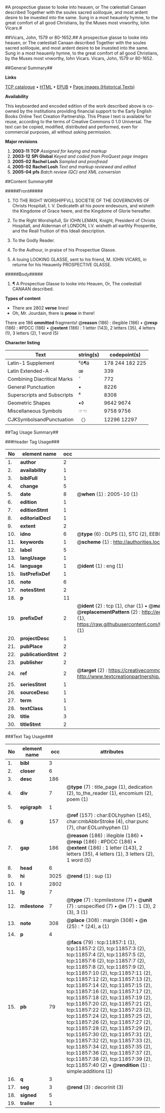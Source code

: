 #A prospectiue glasse to looke into heauen, or The cœlestiall Canaan described Together with the soules sacred soliloquie, and most ardent desire to be inuested into the same. Sung in a most heauenly hymne, to the great comfort of all good Christians, by the Muses most vnworthy, Iohn Vicars.#

##Vicars, John, 1579 or 80-1652.##
A prospectiue glasse to looke into heauen, or The cœlestiall Canaan described Together with the soules sacred soliloquie, and most ardent desire to be inuested into the same. Sung in a most heauenly hymne, to the great comfort of all good Christians, by the Muses most vnworthy, Iohn Vicars.
Vicars, John, 1579 or 80-1652.

##General Summary##

**Links**

[TCP catalogue](http://www.ota.ox.ac.uk/tcp/)  • 
[HTML](http://tei.it.ox.ac.uk/tcp/Texts-HTML/free/A14/A14380.html)  • 
[EPUB](http://tei.it.ox.ac.uk/tcp/Texts-EPUB/free/A14/A14380.epub) • 
[Page images (Historical Texts)](https://data.historicaltexts.jisc.ac.uk/view?pubId=eebo-99846862e&pageId=eebo-99846862e-11857-1)

**Availability**

This keyboarded and encoded edition of the
	       work described above is co-owned by the institutions
	       providing financial support to the Early English Books
	       Online Text Creation Partnership. This Phase I text is
	       available for reuse, according to the terms of Creative
	       Commons 0 1.0 Universal. The text can be copied,
	       modified, distributed and performed, even for
	       commercial purposes, all without asking permission.

**Major revisions**

1. __2003-11__ __TCP__ *Assigned for keying and markup*
1. __2003-12__ __SPi Global__ *Keyed and coded from ProQuest page images*
1. __2005-02__ __Rachel Losh__ *Sampled and proofread*
1. __2005-02__ __Rachel Losh__ *Text and markup reviewed and edited*
1. __2005-04__ __pfs__ *Batch review (QC) and XML conversion*

##Content Summary##

#####Front#####

1. TO THE RIGHT WORSHIPFVLL SOCIETIE OF THE GOVERNOVRS OF Christs Hospitall, I. V. Dedicateth all his poore endeuours, and wisheth the Kingdome of Grace heere, and the Kingdome of Glorie hereafter.

1. To the Right Worshipfull, Sir IOHN LEMAN, Knight, President of Christs Hospitall, and Alderman of LONDON, I.V. wisheth all earthly Prosperitie, and the Reall fruition of this Ideall description.

1. To the Godly Reader.

1. To the Authour, in praise of his Prospectiue Glasse.

1. A louing LOOKING GLASSE, sent to his friend, M. IOHN VICARS, in returne for his Heauenly PROSPECTIVE GLASSE.

#####Body#####

1. ¶ A Prospectiue Glasse to looke into Heauen, Or, The coelestiall CANAAN described.

**Types of content**

  * There are 2802 **verse** lines!
  * Oh, Mr. Jourdain, there is **prose** in there!

There are 186 **ommitted** fragments! 
 @__reason__ (186) : illegible (186)  •  @__resp__ (186) : #PDCC (186)  •  @__extent__ (186) : 1 letter (143), 2 letters (35), 4 letters (1), 3 letters (2), 1 word (5)

**Character listing**


|Text|string(s)|codepoint(s)|
|---|---|---|
|Latin-1 Supplement|²ô¶á|178 244 182 225|
|Latin Extended-A|œ|339|
|Combining             Diacritical Marks|̄|772|
|General Punctuation|•|8226|
|Superscripts             and Subscripts|⁴|8308|
|Geometric Shapes|▪◊|9642 9674|
|Miscellaneous Symbols|☞☜|9758 9756|
|CJKSymbolsandPunctuation|〈〉|12296 12297|

##Tag Usage Summary##

###Header Tag Usage###

|No|element name|occ|attributes|
|---|---|---|---|
|1.|__author__|2||
|2.|__availability__|1||
|3.|__biblFull__|1||
|4.|__change__|5||
|5.|__date__|8| @__when__ (1) : 2005-10 (1)|
|6.|__edition__|1||
|7.|__editionStmt__|1||
|8.|__editorialDecl__|1||
|9.|__extent__|2||
|10.|__idno__|6| @__type__ (6) : DLPS (1), STC (2), EEBO-CITATION (1), PROQUEST (1), VID (1)|
|11.|__keywords__|1| @__scheme__ (1) : http://authorities.loc.gov/ (1)|
|12.|__label__|5||
|13.|__langUsage__|1||
|14.|__language__|1| @__ident__ (1) : eng (1)|
|15.|__listPrefixDef__|1||
|16.|__note__|6||
|17.|__notesStmt__|2||
|18.|__p__|11||
|19.|__prefixDef__|2| @__ident__ (2) : tcp (1), char (1)  •  @__matchPattern__ (2) : ([0-9\-]+):([0-9IVX]+) (1), (.+) (1)  •  @__replacementPattern__ (2) : http://eebo.chadwyck.com/downloadtiff?vid=$1&page=$2 (1), https://raw.githubusercontent.com/textcreationpartnership/Texts/master/tcpchars.xml#$1 (1)|
|20.|__projectDesc__|1||
|21.|__pubPlace__|2||
|22.|__publicationStmt__|2||
|23.|__publisher__|2||
|24.|__ref__|2| @__target__ (2) : https://creativecommons.org/publicdomain/zero/1.0/ (1), http://www.textcreationpartnership.org/docs/. (1)|
|25.|__seriesStmt__|1||
|26.|__sourceDesc__|1||
|27.|__term__|1||
|28.|__textClass__|1||
|29.|__title__|3||
|30.|__titleStmt__|2||


###Text Tag Usage###

|No|element name|occ|attributes|
|---|---|---|---|
|1.|__bibl__|3||
|2.|__closer__|6||
|3.|__desc__|186||
|4.|__div__|7| @__type__ (7) : title_page (1), dedication (2), to_the_reader (1), encomium (2), poem (1)|
|5.|__epigraph__|1||
|6.|__g__|157| @__ref__ (157) : char:EOLhyphen (145), char:cmbAbbrStroke (4), char:punc (7), char:EOLunhyphen (1)|
|7.|__gap__|186| @__reason__ (186) : illegible (186)  •  @__resp__ (186) : #PDCC (186)  •  @__extent__ (186) : 1 letter (143), 2 letters (35), 4 letters (1), 3 letters (2), 1 word (5)|
|8.|__head__|6||
|9.|__hi__|3025| @__rend__ (1) : sup (1)|
|10.|__l__|2802||
|11.|__lg__|7||
|12.|__milestone__|7| @__type__ (7) : tcpmilestone (7)  •  @__unit__ (7) : unspecified (7)  •  @__n__ (7) : 1 (3), 2 (3), 3 (1)|
|13.|__note__|308| @__place__ (308) : margin (308)  •  @__n__ (25) : * (24), a (1)|
|14.|__p__|4||
|15.|__pb__|79| @__facs__ (79) : tcp:11857:1 (1), tcp:11857:2 (2), tcp:11857:3 (2), tcp:11857:4 (2), tcp:11857:5 (2), tcp:11857:6 (2), tcp:11857:7 (2), tcp:11857:8 (2), tcp:11857:9 (2), tcp:11857:10 (2), tcp:11857:11 (2), tcp:11857:12 (2), tcp:11857:13 (2), tcp:11857:14 (2), tcp:11857:15 (2), tcp:11857:16 (2), tcp:11857:17 (2), tcp:11857:18 (2), tcp:11857:19 (2), tcp:11857:20 (2), tcp:11857:21 (2), tcp:11857:22 (2), tcp:11857:23 (2), tcp:11857:24 (2), tcp:11857:25 (2), tcp:11857:26 (2), tcp:11857:27 (2), tcp:11857:28 (2), tcp:11857:29 (2), tcp:11857:30 (2), tcp:11857:31 (2), tcp:11857:32 (2), tcp:11857:33 (2), tcp:11857:34 (2), tcp:11857:35 (2), tcp:11857:36 (2), tcp:11857:37 (2), tcp:11857:38 (2), tcp:11857:39 (2), tcp:11857:40 (2)  •  @__rendition__ (1) : simple:additions (1)|
|16.|__q__|3||
|17.|__seg__|3| @__rend__ (3) : decorInit (3)|
|18.|__signed__|5||
|19.|__trailer__|1||
